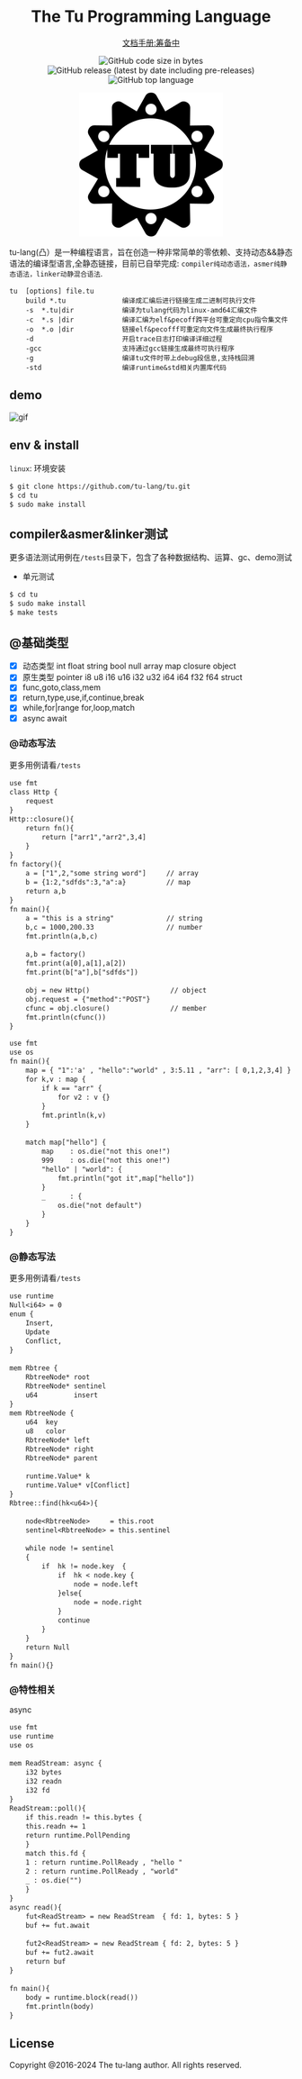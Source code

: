 <div align="center">
<h1>The Tu Programming Language</h1>

[文档手册:筹备中](tu-lang.cn) 

</div>
<div align="center">
<p>
<!--<img alt="GitHub" src="https://img.shields.io/github/license/tu-lang/tu">-->
<img alt="GitHub code size in bytes" src="https://img.shields.io/github/languages/code-size/tu-lang/tu">
<img alt="GitHub release (latest by date including pre-releases)" src="https://img.shields.io/github/v/release/tu-lang/tu?include_prereleases">
<img alt="GitHub top language" src="https://img.shields.io/github/languages/top/tu-lang/tu">    
</p>

![logo](./assets/logo.svg)
</div>

tu-lang(凸）是一种编程语言，旨在创造一种非常简单的零依赖、支持动态&&静态语法的编译型语言,全静态链接，目前已自举完成: `compiler纯动态语法，asmer纯静态语法，linker动静混合语法`.
```
tu  [options] file.tu        
    build *.tu              编译成汇编后进行链接生成二进制可执行文件
    -s  *.tu|dir            编译为tulang代码为linux-amd64汇编文件
    -c  *.s |dir            编译汇编为elf&pecoff跨平台可重定向cpu指令集文件
    -o  *.o |dir            链接elf&pecofff可重定向文件生成最终执行程序
    -d                      开启trace日志打印编译详细过程
    -gcc                    支持通过gcc链接生成最终可执行程序
    -g                      编译tu文件时带上debug段信息,支持栈回溯
    -std                    编译runtime&std相关内置库代码
```
## demo
![gif](./assets/tulang.gif)
  
## env & install
`linux`: 环境安装
```asciidoc
$ git clone https://github.com/tu-lang/tu.git
$ cd tu
$ sudo make install
```
## compiler&asmer&linker测试
更多语法测试用例在`/tests`目录下，包含了各种数据结构、运算、gc、demo测试
- 单元测试
```
$ cd tu
$ sudo make install
$ make tests
```

## @基础类型
- [x] 动态类型 int float string bool null array map closure object
- [x] 原生类型 pointer i8 u8 i16 u16 i32 u32 i64 i64 f32 f64 struct
- [x] func,goto,class,mem
- [x] return,type,use,if,continue,break
- [x] while,for|range for,loop,match
- [x] async await

### @动态写法
更多用例请看`/tests`
```
use fmt
class Http {
    request
}
Http::closure(){
    return fn(){
        return ["arr1","arr2",3,4]
    }
}
fn factory(){
    a = ["1",2,"some string word"]     // array
    b = {1:2,"sdfds":3,"a":a}          // map
    return a,b
}
fn main(){
    a = "this is a string"             // string
    b,c = 1000,200.33                  // number
    fmt.println(a,b,c)

    a,b = factory()
    fmt.print(a[0],a[1],a[2])
    fmt.print(b["a"],b["sdfds"])

    obj = new Http()                    // object
    obj.request = {"method":"POST"}
    cfunc = obj.closure()               // member
    fmt.println(cfunc())
}
```
```
use fmt
use os
fn main(){
    map = { "1":'a' , "hello":"world" , 3:5.11 , "arr": [ 0,1,2,3,4] }
    for k,v : map {
        if k == "arr" {
            for v2 : v {}
        }
        fmt.println(k,v)
    }

    match map["hello"] {
        map    : os.die("not this one!")
        999    : os.die("not this one!")
        "hello" | "world": {
            fmt.println("got it",map["hello"])
        }
        _      : {
            os.die("not default")
        }
    }
}
```
### @静态写法
更多用例请看`/tests`
```
use runtime
Null<i64> = 0
enum {
    Insert,
    Update
    Conflict,
}

mem Rbtree {
    RbtreeNode* root
    RbtreeNode* sentinel
    u64         insert
}
mem RbtreeNode {
    u64  key
    u8   color
    RbtreeNode* left
    RbtreeNode* right
    RbtreeNode* parent

    runtime.Value* k
    runtime.Value* v[Conflict]
}
Rbtree::find(hk<u64>){

    node<RbtreeNode>     = this.root
    sentinel<RbtreeNode> = this.sentinel

    while node != sentinel 
    {
        if  hk != node.key  {
            if  hk < node.key {
                node = node.left
            }else{
                node = node.right
            }
            continue
        }
    }
    return Null
}
fn main(){}
```
### @特性相关
async
```
use fmt
use runtime
use os

mem ReadStream: async {
    i32 bytes
    i32 readn
    i32 fd
}
ReadStream::poll(){
    if this.readn != this.bytes {
	this.readn += 1
	return runtime.PollPending
    }	
    match this.fd {
	1 : return runtime.PollReady , "hello "
	2 : return runtime.PollReady , "world"
	_ : os.die("")
    }
}
async read(){
    fut<ReadStream> = new ReadStream  { fd: 1, bytes: 5 }
    buf += fut.await

    fut2<ReadStream> = new ReadStream { fd: 2, bytes: 5 }
    buf += fut2.await
    return buf
}

fn main(){
    body = runtime.block(read())
    fmt.println(body)
}
```
## License
Copyright @2016-2024 The tu-lang author. All rights reserved.
